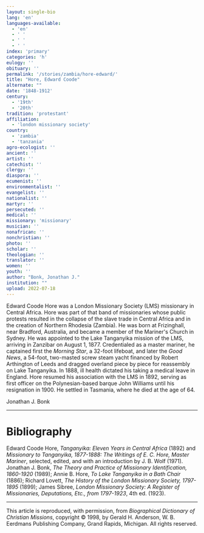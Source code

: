 ```yaml
---
layout: single-bio
lang: 'en'
languages-available:
  - 'en'
  - ' '
  - ' '
  - ' '
index: 'primary'
categories: 'h'
eulogy: ''
obituary: ''
permalink: '/stories/zambia/hore-edward/'
title: "Hore, Edward Coode"
alternate: ""
date: '1848-1912'
century:
  - '19th'
  - '20th'
tradition: 'protestant'
affiliation:
  - 'london missionary society'
country:
  - 'zambia'
  - 'tanzania'
agro-ecologist: ''
ancient: ''
artist: ''
catechist: ''
clergy: ''
diaspora: ''
ecumenist: ''
environmentalist: ''
evangelist: ''
nationalist: ''
martyr: ''
persecuted: ''
medical: ''
missionary: 'missionary'
musician: ''
nonafrican: ''
nonchristian: ''
photo: ''
scholar: ''
theologian: ''
translator: ''
women: ''
youth: ''
author: "Bonk, Jonathan J."
institution: ""
upload: 2022-07-18
---
```




Edward Coode Hore was a London Missionary Society (LMS) missionary in Central Africa. Hore was part of that band of missionaries whose public protests resulted in the collapse of the slave trade in Central Africa and in the creation of Northern Rhodesia (Zambia). He was born at Frizinghall, near Bradford, Australia, and became a member of the Mariner's Church in Sydney. He was appointed to the Lake Tanganyika mission of the LMS, arriving in Zanzibar on August 1, 1877. Credentialed as a master mariner, he captained first the *Morning Star*, a 32-foot lifeboat, and later the *Good News*, a 54-foot, two-masted screw steam yacht financed by Robert Arthington of Leeds and dragged overland piece by piece for reassembly on Lake Tanganyika. In 1888, ill health dictated his taking a medical leave in England. Hore resumed his association with the LMS in 1892, serving as first officer on the Polynesian-based barque John Williams until his resignation in 1900. He settled in Tasmania, where he died at the age of 64.

Jonathan J. Bonk

---

# Bibliography

Edward Coode Hore, *Tanganyika: Eleven Years in Central Africa* (1892) and *Missionary to Tanganyika, 1877-1888: The Writings of E. C. Hore, Master Mariner*, selected, edited, and with an introduction by J. B. Wolf (1971). Jonathan J. Bonk, *The Theory and Practice of Missionary Identification, 1860-1920* (1989); Annie B. Hore, *To Lake Tanganyika in a Bath Chair* (1886); Richard Lovett, *The History of the London Missionary Society, 1797-1895* (1899); James Sibree, *London Missionary Society: A Register of Missionaries, Deputations, Etc., from 1797-1923*, 4th ed. (1923).

---

This article is reproduced, with permission, from *Biographical Dictionary of Christian Missions*, copyright © 1998, by Gerald H. Anderson, W. B. Eerdmans Publishing Company, Grand Rapids, Michigan. All rights reserved.
